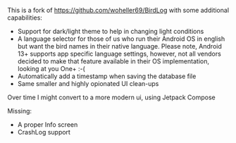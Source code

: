 This is a fork of https://github.com/woheller69/BirdLog with some additional capabilities:

- Support for dark/light theme to help in changing light conditions
- A language selector for those of us who run their Android OS in english but want the bird names in their native language. Please note, Android 13+ supports app specific language settings, however, not all vendors decided to make that feature available in their OS implementation, looking at you One+ :-(
- Automatically add a timestamp when saving the database file
- Same smaller and highly opionated UI clean-ups

Over time I might convert to a more modern ui, using Jetpack Compose

Missing:
- A proper Info screen
- CrashLog support


